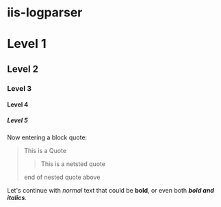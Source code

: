 # iis-logparser

# Level 1
## Level 2
### Level 3
#### Level 4
##### Level 5

Now entering a block quote:

> This is a Quote
>
>> This is a netsted quote
>
> end of nested quote above

Let's continue with *normal* text that could be **bold**, or even both ***bold and italics***.

<eof>

